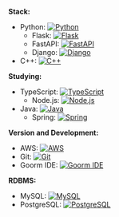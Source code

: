 **Stack:**
- Python: [![Python](https://img.shields.io/badge/Python-blue?style=flat-square&logo=python&logoColor=white)](https://www.python.org/)
  - Flask: [![Flask](https://img.shields.io/badge/Flask-black?style=flat-square&logo=flask&logoColor=white)](https://flask.palletsprojects.com/)
  - FastAPI: [![FastAPI](https://img.shields.io/badge/FastAPI-teal?style=flat-square&logo=fastapi&logoColor=white)](https://fastapi.tiangolo.com/)
  - Django: [![Django](https://img.shields.io/badge/Django-green?style=flat-square&logo=django&logoColor=white)](https://www.djangoproject.com/)
- C++: [![C++](https://img.shields.io/badge/C++-00599C?style=flat-square&logo=c%2B%2B&logoColor=white)](https://en.wikipedia.org/wiki/C%2B%2B)

**Studying:**
- TypeScript: [![TypeScript](https://img.shields.io/badge/TypeScript-blue?style=flat-square&logo=typescript&logoColor=white)](https://www.typescriptlang.org/)
  - Node.js: [![Node.js](https://img.shields.io/badge/Node.js-green?style=flat-square&logo=node.js&logoColor=white)](https://nodejs.org/)
- Java: [![Java](https://img.shields.io/badge/Java-red?style=flat-square&logo=java&logoColor=white)](https://www.oracle.com/java/)
  - Spring: [![Spring](https://img.shields.io/badge/Spring-green?style=flat-square&logo=spring&logoColor=white)](https://spring.io/)

**Version and Development:**
- AWS: [![AWS](https://img.shields.io/badge/AWS-orange?style=flat-square&logo=amazon-aws&logoColor=white)](https://aws.amazon.com/)
- Git: [![Git](https://img.shields.io/badge/Git-lightgrey?style=flat-square&logo=git&logoColor=white)](https://git-scm.com/)
- Goorm IDE: [![Goorm IDE](https://img.shields.io/badge/Goorm%20IDE-lightblue?style=flat-square)](https://ide.goorm.io/)

**RDBMS:**
- MySQL: [![MySQL](https://img.shields.io/badge/MySQL-blue?style=flat-square&logo=mysql&logoColor=white)](https://www.mysql.com/)
- PostgreSQL: [![PostgreSQL](https://img.shields.io/badge/PostgreSQL-blue?style=flat-square&logo=postgresql&logoColor=white)](https://www.postgresql.org/)

